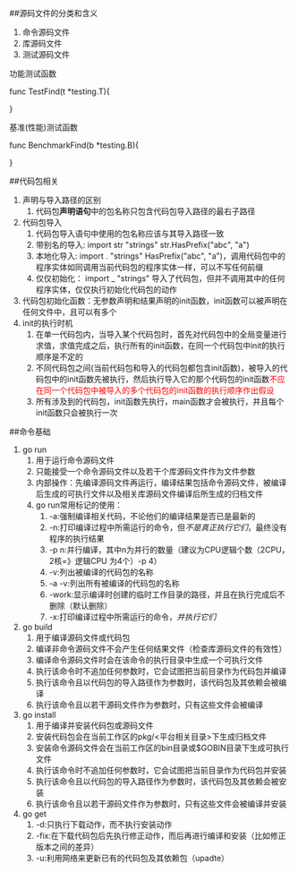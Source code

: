 ##源码文件的分类和含义

1. 命令源码文件
2. 库源码文件
3. 测试源码文件

功能测试函数

func TestFind(t *testing.T){

}

基准(性能)测试函数

func BenchmarkFind(b *testing.B){

}

##代码包相关

 1. 声明与导入路径的区别
    1. 代码包**声明语句**中的包名称只包含代码包导入路径的最右子路径
 2. 代码包导入
    1. 代码包导入语句中使用的包名称应该与其导入路径一致
    2. 带别名的导入: import str "strings"     str.HasPrefix("abc", "a")
    3. 本地化导入: import . "strings"        HasPrefix("abc", "a")，调用代码包中的程序实体如同调用当前代码包的程序实体一样，可以不写任何前缀
    4. 仅仅初始化： import _ "strings"  导入了代码包，但并不调用其中的任何程序实体，仅仅执行初始化代码包的动作
 3. 代码包初始化函数：无参数声明和结果声明的init函数，init函数可以被声明在任何文件中，且可以有多个
 4. init的执行时机
    1. 在单一代码包内，当导入某个代码包时，首先对代码包中的全局变量进行求值，求值完成之后，执行所有的init函数，在同一个代码包中init的执行顺序是不定的
    2. 不同代码包之间(当前代码包和导入的代码包都包含init函数)，被导入的代码包中的init函数先被执行，然后执行导入它的那个代码包的init函数<font color="red">不应在同一个代码包中被导入的多个代码包的init函数的执行顺序作出假设</font>
    3. 所有涉及到的代码包，init函数先执行，main函数才会被执行，并且每个init函数只会被执行一次
    
##命令基础

 1. go run
    1. 用于运行命令源码文件
    2. 只能接受一个命令源码文件以及若干个库源码文件作为文件参数
    3. 内部操作：先编译源码文件再运行，编译结果包括命令源码文件，被编译后生成的可执行文件以及相关库源码文件编译后所生成的归档文件
    4. go run常用标记的使用：
        1. -a:强制编译相关代码，不论他们的编译结果是否已是最新的
        2. -n:打印编译过程中所需运行的命令，但*不是真正执行它们*，最终没有程序的执行结果
        3. -p n:并行编译，其中n为并行的数量（建议为CPU逻辑个数（2CPU，2核=》逻辑CPU
        为4个）-p 4）
        4. -v:列出被编译的代码包的名称
        5. -a -v:列出所有被编译的代码包的名称
        6. -work:显示编译时创建的临时工作目录的路径，并且在执行完成后不删除（默认删除）
        7. -x:打印编译过程中所需运行的命令，_并执行它们_
 2. go build
    1. 用于编译源码文件或代码包
    2. 编译非命令源码文件不会产生任何结果文件（检查库源码文件的有效性）
    3. 编译命令源码文件时会在该命令的执行目录中生成一个可执行文件
    4. 执行该命令时不追加任何参数时，它会试图把当前目录作为代码包并编译
    5. 执行该命令且以代码包的导入路径作为参数时，该代码包及其依赖会被编译
    6. 执行该命令且以若干源码文件作为参数时，只有这些文件会被编译
 3. go install
    1. 用于编译并安装代码包或源码文件
    2. 安装代码包会在当前工作区的pkg/<平台相关目录>下生成归档文件
    3. 安装命令源码文件会在当前工作区的bin目录或$GOBIN目录下生成可执行文件
    4. 执行该命令时不追加任何参数时，它会试图把当前目录作为代码包并安装
    5. 执行该命令且以代码包的导入路径作为参数时，该代码包及其依赖会被安装
    6. 执行该命令且以若干源码文件作为参数时，只有这些文件会被编译并安装
 4. go get
    1. -d:只执行下载动作，而不执行安装动作
    2. -fix:在下载代码包后先执行修正动作，而后再进行编译和安装（比如修正版本之间的差异）
    3. -u:利用网络来更新已有的代码包及其依赖包（upadte）
    